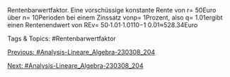 Rentenbarwertfaktor.
Eine vorschüssige konstante Rente von r= 50Euro über n= 10Perioden bei einem Zinssatz
vonp= 1Prozent, also q= 1.01ergibt einen Rentenendwert von
REv= 50·1.01·1.0110−1
0.01≈528.34Euro

   Tags & Topics:
   #Rentenbarwertfaktor

[Previous: #Analysis-Lineare_Algebra-230308_204](Analysis-Lineare_Algebra-230308_204.md)

[Next: #Analysis-Lineare_Algebra-230308_204](Analysis-Lineare_Algebra-230308_204.md)